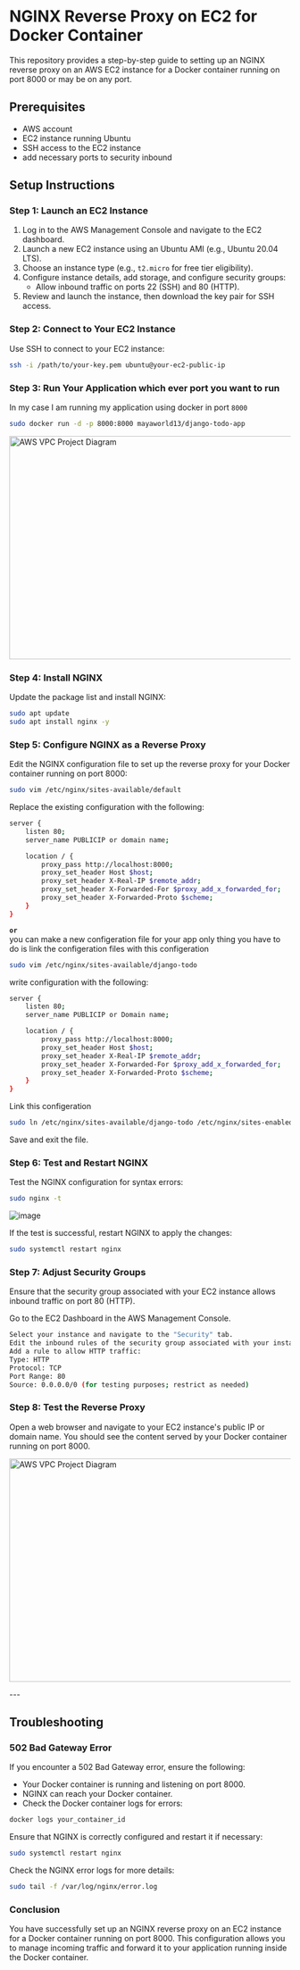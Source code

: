 # NGINX Reverse Proxy on EC2 for Docker Container

This repository provides a step-by-step guide to setting up an NGINX reverse proxy on an AWS EC2 instance for a Docker container running on port 8000 or may be on any port.

## Prerequisites

- AWS account
- EC2 instance running Ubuntu
- SSH access to the EC2 instance
- add necessary ports to security inbound 
## Setup Instructions

### Step 1: Launch an EC2 Instance

1. Log in to the AWS Management Console and navigate to the EC2 dashboard.
2. Launch a new EC2 instance using an Ubuntu AMI (e.g., Ubuntu 20.04 LTS).
3. Choose an instance type (e.g., `t2.micro` for free tier eligibility).
4. Configure instance details, add storage, and configure security groups:
   - Allow inbound traffic on ports 22 (SSH) and 80 (HTTP).
5. Review and launch the instance, then download the key pair for SSH access.

### Step 2: Connect to Your EC2 Instance

Use SSH to connect to your EC2 instance:

```sh
ssh -i /path/to/your-key.pem ubuntu@your-ec2-public-ip
```

### Step 3: Run Your Application which ever port you want to run 
In my case I am running my application using docker in port `8000`

```sh
sudo docker run -d -p 8000:8000 mayaworld13/django-todo-app
```
<p>
  <img src="https://github.com/mayaworld13/proxy-server/assets/127987256/9d31f985-d2db-4660-8aec-8e29bc9ec512" alt="AWS VPC Project Diagram" width="700" height="400" />
</p>

### Step 4: Install NGINX
Update the package list and install NGINX:

```sh
sudo apt update
sudo apt install nginx -y
```


### Step 5: Configure NGINX as a Reverse Proxy
Edit the NGINX configuration file to set up the reverse proxy for your Docker container running on port 8000:
```sh
sudo vim /etc/nginx/sites-available/default
```
Replace the existing configuration with the following:

```sh
server {
    listen 80;
    server_name PUBLICIP or domain name;

    location / {
        proxy_pass http://localhost:8000;
        proxy_set_header Host $host;
        proxy_set_header X-Real-IP $remote_addr;
        proxy_set_header X-Forwarded-For $proxy_add_x_forwarded_for;
        proxy_set_header X-Forwarded-Proto $scheme;
    }
}
```

**`or`**
<br> you can make a new configeration file for your app only thing you have to do is link the configeration files with this configeration

```sh
sudo vim /etc/nginx/sites-available/django-todo
```

write  configuration with the following:

```sh
server {
    listen 80;
    server_name PUBLICIP or Domain name;

    location / {
        proxy_pass http://localhost:8000;
        proxy_set_header Host $host;
        proxy_set_header X-Real-IP $remote_addr;
        proxy_set_header X-Forwarded-For $proxy_add_x_forwarded_for;
        proxy_set_header X-Forwarded-Proto $scheme;
    }
}
```
Link this configeration

```sh
sudo ln /etc/nginx/sites-available/django-todo /etc/nginx/sites-enabled
```

Save and exit the file.

### Step 6: Test and Restart NGINX
Test the NGINX configuration for syntax errors:

```sh
sudo nginx -t
```
![image](https://github.com/mayaworld13/proxy-server/assets/127987256/2112be65-fe39-4d26-b362-8921c7da056c)

If the test is successful, restart NGINX to apply the changes:

```sh
sudo systemctl restart nginx
```

### Step 7: Adjust Security Groups
Ensure that the security group associated with your EC2 instance allows inbound traffic on port 80 (HTTP).

Go to the EC2 Dashboard in the AWS Management Console.

```sh
Select your instance and navigate to the "Security" tab.
Edit the inbound rules of the security group associated with your instance.
Add a rule to allow HTTP traffic:
Type: HTTP
Protocol: TCP
Port Range: 80
Source: 0.0.0.0/0 (for testing purposes; restrict as needed)
```
### Step 8: Test the Reverse Proxy

Open a web browser and navigate to your EC2 instance's public IP or domain name. You should see the content served by your Docker container running on port 8000.

<p>
  <img src="https://github.com/mayaworld13/proxy-server/assets/127987256/15b00b58-0fc2-4fb7-8258-03dd7564ee95" alt="AWS VPC Project Diagram" width="800" height="400" />
</p>
---

## Troubleshooting

### 502 Bad Gateway Error
If you encounter a 502 Bad Gateway error, ensure the following:

   - Your Docker container is running and listening on port 8000.
   - NGINX can reach your Docker container.
   - Check the Docker container logs for errors:

   ```sh
   docker logs your_container_id
   ```

Ensure that NGINX is correctly configured and restart it if necessary:

```sh
sudo systemctl restart nginx
```

Check the NGINX error logs for more details:

```sh
sudo tail -f /var/log/nginx/error.log
```

### Conclusion
You have successfully set up an NGINX reverse proxy on an EC2 instance for a Docker container running on port 8000. This configuration allows you to manage incoming traffic and forward it to your application running inside the Docker container.







